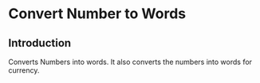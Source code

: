 # Convert Number to Words

## Introduction

Converts Numbers into words. It also converts the numbers into words for currency.
